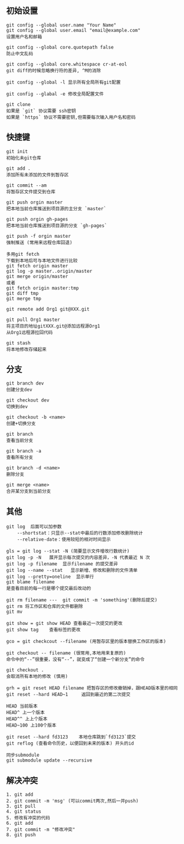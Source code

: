 ## 初始设置

    git config --global user.name "Your Name"
    git config --global user.email "email@example.com"
    设置用户名和邮箱

    git config --global core.quotepath false
    防止中文乱码

    git config --global core.whitespace cr-at-eol
    git diff的时候忽略换行符的差异, ^M的消除

    git config --global -l 显示所有全局所有git配置

    git config --glabal -e 修改全局配置文件

    git clone
    如果是 `git` 协议需要 ssh密钥
    如果是 `https` 协议不需要密钥,但需要每次输入用户名和密码

##  快捷键

    git init  
    初始化未git仓库

    git add .
    添加所有未添加的文件到暂存区

    git commit --am
    将暂存区文件提交到仓库

    git push orgin master
    把本地当前仓库推送到项目源的主分支 `master`

    git push orgin gh-pages
    把本地当前仓库推送到项目源的分支 `gh-pages`

    git push -f orgin master
    强制推送 (常用来远程仓库回退)

    多用git fetch
	下载到本地后可与本地文件进行比较
    git fetch origin master
    git log -p master..origin/master
    git merge origin/master
	或者
	git fetch origin master:tmp
    git diff tmp
    git merge tmp

    git remote add Org1 git@XXX.git

    git pull Org1 master
    将主项目的地址gitXXX.git@添加远程源Org1
    从Org1远程源拉回代码

    git stash
    将本地修改存储起来

## 分支

    git branch dev
    创建分支dev

    git checkout dev
    切换到dev

    git checkout -b <name>
    创建+切换分支

    git branch
    查看当前分支

    git branch -a
    查看所有分支

    git branch -d <name>
    删除分支

    git merge <name>
    合并某分支到当前分支

## 其他

    git log  后面可以加参数
        --shortstat：只显示--stat中最后的行数添加修改删除统计
        --relative-date：使用较短的相对时间显示

    gls = git log --stat -N (简要显示文件增改行数统计)
    git log -p -N   展开显示每次提交的内容差异，-N 代表最近 N 次
    git log -p filename  显示filename 的提交差异
    git log --name --stat   显示新增、修改和删除的文件清单
    git log --pretty=oneline  显示单行
    git blame filename
    是查看目前的每一行是哪个提交最后改动的

    git rm filename ---  git commit -m 'something'(删除后提交)
    git rm 将工作区和仓库的文件都删除
    git mv

    git show = git show HEAD 查看最近一次提交的更改
    git show tag    查看标签的更改

    gco = git checkcout --filename (用暂存区里的版本替换工作区的版本)

    git checkout -- filename (很常用,本地用来复原的)
    命令中的“--”很重要，没有“--”，就变成了“创建一个新分支”的命令

    git checkout .
    会取消所有本地的修改 (慎用)

    grh = git reset HEAD filename 把暂存区的修改撤销掉，跟HEAD版本里的相同
    git reset --hard HEAD~1     返回到最近的第二次提交

    HEAD 当前版本
    HEAD^ 上一个版本
    HEAD^^ 上上个版本
    HEAD~100 上100个版本

    git reset --hard fd3123    本地仓库跳到`fd3123`提交
    git reflog (查看命令历史，以便回到未来的版本) 开头的id

    同步submodule
    git submodule update --recursive

## 解决冲突

    1. git add
    2. git commit -m 'msg' (可以commit两次,然后一并push)
    3. git pull
    4. git status
    5. 修改有冲突的代码
    6. git add
    7. git commit -m "修改冲突"
    8. git push
